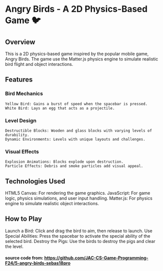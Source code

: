 # Angry Birds - A 2D Physics-Based Game 🐦

## Overview

This is a 2D physics-based game inspired by the popular mobile game, Angry Birds. The game use the Matter.js physics engine to simulate realistic bird flight and object interactions.

## Features

### Bird Mechanics

    Yellow Bird: Gains a burst of speed when the spacebar is pressed.
    White Bird: Lays an egg that acts as a projectile.

### Level Design

    Destructible Blocks: Wooden and glass blocks with varying levels of durability.
    Dynamic Environments: Levels with unique layouts and challenges.

### Visual Effects

    Explosion Animations: Blocks explode upon destruction.
    Particle Effects: Debris and smoke particles add visual appeal.

## Technologies Used

HTML5 Canvas: For rendering the game graphics.
JavaScript: For game logic, physics simulations, and user input handling.
Matter.js: For physics engine to simulate realistic object interactions.

## How to Play

Launch a Bird: Click and drag the bird to aim, then release to launch.
Use Special Abilities: Press the spacebar to activate the special ability of the selected bird.
Destroy the Pigs: Use the birds to destroy the pigs and clear the level.

#### source code from: https://github.com/JAC-CS-Game-Programming-F24/5-angry-birds-sebas18pro
